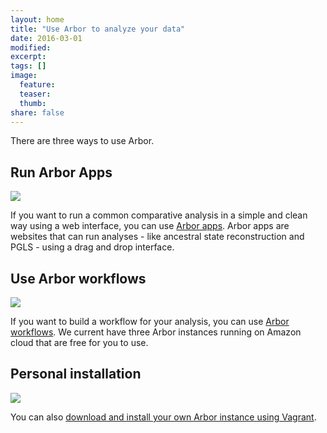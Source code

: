 ```yaml
---
layout: home
title: "Use Arbor to analyze your data"
date: 2016-03-01
modified:
excerpt:
tags: []
image:
  feature:
  teaser:
  thumb:
share: false
---
```






There are three ways to use Arbor.


<div class="tiles">
<div class="tile">
  <h2 class="post-title">Run Arbor Apps</h2>
  <a href="{{ site.baseurl }}/arborapps"><img src="{{ site.baseurl }}/images/app_logo.jpeg"></a>
  <p class="post-excerpt">If you want to run a common comparative analysis in a simple and clean way using a web interface, you can use <a href="{{ site.baseurl }}/arborapps">Arbor apps</a>. Arbor apps are websites that can run analyses - like ancestral state reconstruction and PGLS - using a drag and drop interface.</p>
</div><!-- /.tile -->

<div class="tile">
  <h2 class="post-title">Use Arbor workflows</h2>
  <a href="{{site.baseurl}}/usearbor/aws-instances"><img src="{{ site.baseurl }}/images/workflow_logo.jpeg"></a>
  <p class="post-excerpt">If you want to build a workflow for your analysis, you can use <a href="{{site.baseurl}}/usearbor/aws-instances">Arbor workflows</a>. We current have three Arbor instances running on Amazon cloud that are free for you to use.</p>
</div><!-- /.tile -->

<div class="tile">
  <h2 class="post-title">Personal installation</h2>
  <img src="{{ site.baseurl }}/images/vagrant_arbor.jpeg">
  <p class="post-excerpt">You can also <a href="{{site.baseurl}}/usearbor/install">download and install your own Arbor instance using Vagrant</a>.</p>
</div><!-- /.tile -->

</div><!-- /.tiles -->
